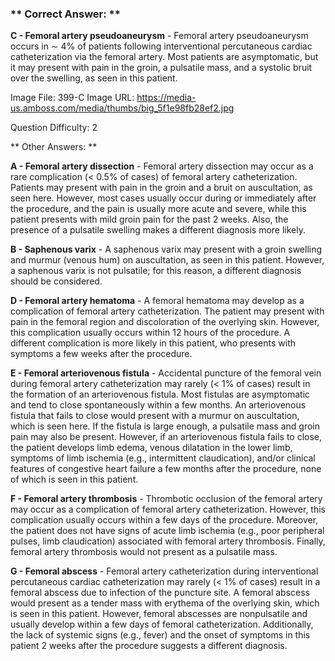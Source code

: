 ### ** Correct Answer: **

**C - Femoral artery pseudoaneurysm** - Femoral artery pseudoaneurysm occurs in ∼ 4% of patients following interventional percutaneous cardiac catheterization via the femoral artery. Most patients are asymptomatic, but it may present with pain in the groin, a pulsatile mass, and a systolic bruit over the swelling, as seen in this patient.

Image File: 399-C
Image URL: https://media-us.amboss.com/media/thumbs/big_5f1e98fb28ef2.jpg

Question Difficulty: 2

** Other Answers: **

**A - Femoral artery dissection** - Femoral artery dissection may occur as a rare complication (< 0.5% of cases) of femoral artery catheterization. Patients may present with pain in the groin and a bruit on auscultation, as seen here. However, most cases usually occur during or immediately after the procedure, and the pain is usually more acute and severe, while this patient presents with mild groin pain for the past 2 weeks. Also, the presence of a pulsatile swelling makes a different diagnosis more likely.

**B - Saphenous varix** - A saphenous varix may present with a groin swelling and murmur (venous hum) on auscultation, as seen in this patient. However, a saphenous varix is not pulsatile; for this reason, a different diagnosis should be considered.

**D - Femoral artery hematoma** - A femoral hematoma may develop as a complication of femoral artery catheterization. The patient may present with pain in the femoral region and discoloration of the overlying skin. However, this complication usually occurs within 12 hours of the procedure. A different complication is more likely in this patient, who presents with symptoms a few weeks after the procedure.

**E - Femoral arteriovenous fistula** - Accidental puncture of the femoral vein during femoral artery catheterization may rarely (< 1% of cases) result in the formation of an arteriovenous fistula. Most fistulas are asymptomatic and tend to close spontaneously within a few months. An arteriovenous fistula that fails to close would present with a murmur on auscultation, which is seen here. If the fistula is large enough, a pulsatile mass and groin pain may also be present. However, if an arteriovenous fistula fails to close, the patient develops limb edema, venous dilatation in the lower limb, symptoms of limb ischemia (e.g., intermittent claudication), and/or clinical features of congestive heart failure a few months after the procedure, none of which is seen in this patient.

**F - Femoral artery thrombosis** - Thrombotic occlusion of the femoral artery may occur as a complication of femoral artery catheterization. However, this complication usually occurs within a few days of the procedure. Moreover, the patient does not have signs of acute limb ischemia (e.g., poor peripheral pulses, limb claudication) associated with femoral artery thrombosis. Finally, femoral artery thrombosis would not present as a pulsatile mass.

**G - Femoral abscess** - Femoral artery catheterization during interventional percutaneous cardiac catheterization may rarely (< 1% of cases) result in a femoral abscess due to infection of the puncture site. A femoral abscess would present as a tender mass with erythema of the overlying skin, which is seen in this patient. However, femoral abscesses are nonpulsatile and usually develop within a few days of femoral catheterization. Additionally, the lack of systemic signs (e.g., fever) and the onset of symptoms in this patient 2 weeks after the procedure suggests a different diagnosis.

